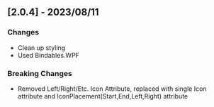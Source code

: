 ﻿## [2.0.4] - 2023/08/11

### Changes

- Clean up styling
- Used Bindables.WPF

### Breaking Changes

- Removed Left/Right/Etc. Icon Attribute, replaced with single Icon attribute and IconPlacement(Start,End,Left,Right) attribute